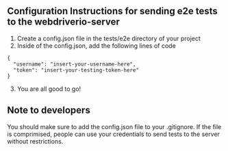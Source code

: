 ## Configuration Instructions for sending e2e tests to the webdriverio-server
1. Create a config.json file in the tests/e2e directory of your project
2. Inside of the config.json, add the following lines of code
  ```
  {
    "username": "insert-your-username-here",
    "token": "insert-your-testing-token-here"
  }
  ```
3. You are all good to go!

## Note to developers
You should make sure to add the config.json file to your .gitignore. If the file is comprimised, people can use your credentials to send tests 
to the server without restrictions.